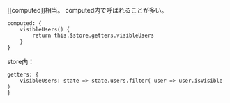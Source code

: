 [[computed]]相当。
computed内で呼ばれることが多い。
```
computed: {
	visibleUsers() {
		return this.$store.getters.visibleUsers
	}
}
```
store内：
```
getters: {
	visibleUsers: state => state.users.filter( user => user.isVisible )
}
```